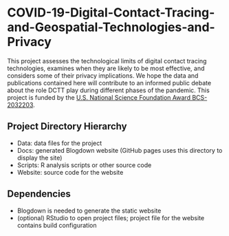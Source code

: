 # COVID-19-Digital-Contact-Tracing-and-Geospatial-Technologies-and-Privacy
This project assesses the technological limits of digital contact tracing technologies, examines when they are likely to be most effective, and considers some of their privacy implications. We hope the data and publications contained here will contribute to an informed public debate about the role DCTT play during different phases of the pandemic. This project is funded by the [U.S. National Science Foundation Award BCS-2032203](https://www.nsf.gov/awardsearch/showAward?AWD_ID=2032203).

## Project Directory Hierarchy
- Data: data files for the project
- Docs: generated Blogdown website (GitHub pages uses this directory to display the site)
- Scripts: R analysis scripts or other source code
- Website: source code for the website

## Dependencies
- Blogdown is needed to generate the static website
- (optional) RStudio to open project files; project file for the website contains build configuration
